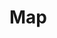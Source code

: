 <!--
SPDX-FileCopyrightText: 2022-present Intel Corporation
SPDX-License-Identifier: Apache-2.0
-->

# Map
